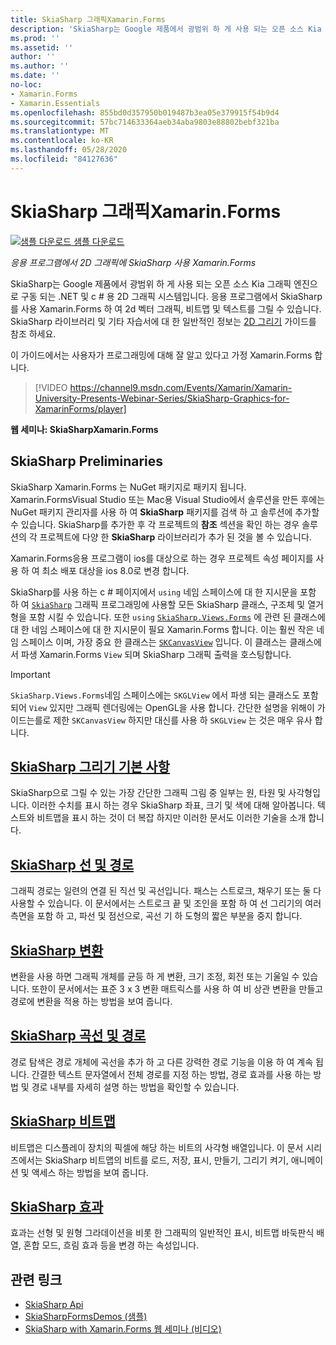 ```yaml
---
title: SkiaSharp 그래픽Xamarin.Forms
description: 'SkiaSharp는 Google 제품에서 광범위 하 게 사용 되는 오픈 소스 Kia 그래픽 엔진으로 구동 되는 .NET 및 c # 용 2D 그래픽 시스템입니다. 이 가이드에서는 응용 프로그램에서 2D 그래픽에 SkiaSharp를 사용 하는 방법을 설명 합니다 Xamarin.Forms .'
ms.prod: ''
ms.assetid: ''
author: ''
ms.author: ''
ms.date: ''
no-loc:
- Xamarin.Forms
- Xamarin.Essentials
ms.openlocfilehash: 855bd0d357950b019487b3ea05e379915f54b9d4
ms.sourcegitcommit: 57bc714633364aeb34aba9803e88802bebf321ba
ms.translationtype: MT
ms.contentlocale: ko-KR
ms.lasthandoff: 05/28/2020
ms.locfileid: "84127636"
---
```

# <a name="skiasharp-graphics-in-xamarinforms"></a>SkiaSharp 그래픽Xamarin.Forms

[![샘플 다운로드](~/media/shared/download.png) 샘플 다운로드](https://docs.microsoft.com/samples/xamarin/xamarin-forms-samples/skiasharpforms-demos)

_응용 프로그램에서 2D 그래픽에 SkiaSharp 사용 Xamarin.Forms_

SkiaSharp는 Google 제품에서 광범위 하 게 사용 되는 오픈 소스 Kia 그래픽 엔진으로 구동 되는 .NET 및 c # 용 2D 그래픽 시스템입니다. 응용 프로그램에서 SkiaSharp를 사용 Xamarin.Forms 하 여 2d 벡터 그래픽, 비트맵 및 텍스트를 그릴 수 있습니다. SkiaSharp 라이브러리 및 기타 자습서에 대 한 일반적인 정보는 [2D 그리기](~/graphics-games/skiasharp/index.md) 가이드를 참조 하세요.

이 가이드에서는 사용자가 프로그래밍에 대해 잘 알고 있다고 가정 Xamarin.Forms 합니다.

> [!VIDEO https://channel9.msdn.com/Events/Xamarin/Xamarin-University-Presents-Webinar-Series/SkiaSharp-Graphics-for-XamarinForms/player]

**웹 세미나: SkiaSharpXamarin.Forms**

## <a name="skiasharp-preliminaries"></a>SkiaSharp Preliminaries

SkiaSharp Xamarin.Forms 는 NuGet 패키지로 패키지 됩니다. Xamarin.FormsVisual Studio 또는 Mac용 Visual Studio에서 솔루션을 만든 후에는 NuGet 패키지 관리자를 사용 하 여 **SkiaSharp** 패키지를 검색 하 고 솔루션에 추가할 수 있습니다. SkiaSharp를 추가한 후 각 프로젝트의 **참조** 섹션을 확인 하는 경우 솔루션의 각 프로젝트에 다양 한 **SkiaSharp** 라이브러리가 추가 된 것을 볼 수 있습니다.

Xamarin.Forms응용 프로그램이 ios를 대상으로 하는 경우 프로젝트 속성 페이지를 사용 하 여 최소 배포 대상을 ios 8.0로 변경 합니다.

SkiaSharp를 사용 하는 c # 페이지에서 `using` 네임 스페이스에 대 한 지시문을 포함 하 여 [`SkiaSharp`](xref:SkiaSharp) 그래픽 프로그래밍에 사용할 모든 SkiaSharp 클래스, 구조체 및 열거형을 포함 시킬 수 있습니다. 또한 `using` [`SkiaSharp.Views.Forms`](xref:SkiaSharp.Views.Forms) 에 관련 된 클래스에 대 한 네임 스페이스에 대 한 지시문이 필요 Xamarin.Forms 합니다. 이는 훨씬 작은 네임 스페이스 이며, 가장 중요 한 클래스는 [`SKCanvasView`](xref:SkiaSharp.Views.Forms.SKCanvasView) 입니다. 이 클래스는 클래스에서 파생 Xamarin.Forms `View` 되며 SkiaSharp 그래픽 출력을 호스팅합니다.

> [!IMPORTANT]
> `SkiaSharp.Views.Forms`네임 스페이스에는 `SKGLView` 에서 파생 되는 클래스도 포함 되어 `View` 있지만 그래픽 렌더링에는 OpenGL을 사용 합니다. 간단한 설명을 위해이 가이드는를로 제한 `SKCanvasView` 하지만 대신를 사용 하 `SKGLView` 는 것은 매우 유사 합니다.

## <a name="skiasharp-drawing-basics"></a>[SkiaSharp 그리기 기본 사항](basics/index.md)

SkiaSharp으로 그릴 수 있는 가장 간단한 그래픽 그림 중 일부는 원, 타원 및 사각형입니다. 이러한 수치를 표시 하는 경우 SkiaSharp 좌표, 크기 및 색에 대해 알아봅니다. 텍스트와 비트맵을 표시 하는 것이 더 복잡 하지만 이러한 문서도 이러한 기술을 소개 합니다.

## <a name="skiasharp-lines-and-paths"></a>[SkiaSharp 선 및 경로](paths/index.md)

그래픽 경로는 일련의 연결 된 직선 및 곡선입니다. 패스는 스트로크, 채우기 또는 둘 다 사용할 수 있습니다. 이 문서에서는 스트로크 끝 및 조인을 포함 하 여 선 그리기의 여러 측면을 포함 하 고, 파선 및 점선으로, 곡선 기 하 도형의 짧은 부분을 중지 합니다.

## <a name="skiasharp-transforms"></a>[SkiaSharp 변환](transforms/index.md)

변환을 사용 하면 그래픽 개체를 균등 하 게 변환, 크기 조정, 회전 또는 기울일 수 있습니다. 또한이 문서에서는 표준 3 x 3 변환 매트릭스를 사용 하 여 비 상관 변환을 만들고 경로에 변환을 적용 하는 방법을 보여 줍니다.

## <a name="skiasharp-curves-and-paths"></a>[SkiaSharp 곡선 및 경로](curves/index.md)

경로 탐색은 경로 개체에 곡선을 추가 하 고 다른 강력한 경로 기능을 이용 하 여 계속 됩니다. 간결한 텍스트 문자열에서 전체 경로를 지정 하는 방법, 경로 효과를 사용 하는 방법 및 경로 내부를 자세히 설명 하는 방법을 확인할 수 있습니다.

## <a name="skiasharp-bitmaps"></a>[SkiaSharp 비트맵](bitmaps/index.md)

비트맵은 디스플레이 장치의 픽셀에 해당 하는 비트의 사각형 배열입니다. 이 문서 시리즈에서는 SkiaSharp 비트맵의 비트를 로드, 저장, 표시, 만들기, 그리기 켜기, 애니메이션 및 액세스 하는 방법을 보여 줍니다.

## <a name="skiasharp-effects"></a>[SkiaSharp 효과](effects/index.md)

효과는 선형 및 원형 그라데이션을 비롯 한 그래픽의 일반적인 표시, 비트맵 바둑판식 배열, 혼합 모드, 흐림 효과 등을 변경 하는 속성입니다.

## <a name="related-links"></a>관련 링크

- [SkiaSharp Api](https://docs.microsoft.com/dotnet/api/skiasharp)
- [SkiaSharpFormsDemos (샘플)](https://docs.microsoft.com/samples/xamarin/xamarin-forms-samples/skiasharpforms-demos)
- [SkiaSharp with Xamarin.Forms 웹 세미나 (비디오)](https://channel9.msdn.com/Events/Xamarin/Xamarin-University-Presents-Webinar-Series/SkiaSharp-Graphics-for-XamarinForms)
